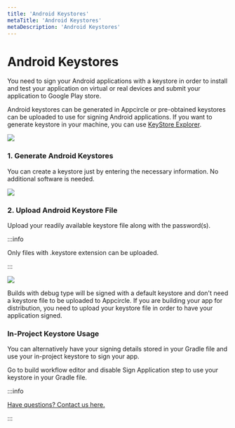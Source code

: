 ```yaml
---
title: 'Android Keystores'
metaTitle: 'Android Keystores'
metaDescription: 'Android Keystores'
---
```


# Android Keystores

You need to sign your Android applications with a keystore in order to install and test your application on virtual or real devices and submit your application to Google Play store.

Android keystores can be generated in Appcircle or pre-obtained keystores can be uploaded to use for signing Android applications. If you want to generate keystore in your machine, you can use [KeyStore Explorer](https://keystore-explorer.org).

![](https://cdn.appcircle.io/docs/assets/02-04-Android-Keystores.jpg)

### 1. Generate Android Keystores

You can create a keystore just by entering the necessary information. No additional software is needed.

![](https://cdn.appcircle.io/docs/assets/02-05-Generate-Android-Keystores.jpg)

### 2. Upload Android Keystore File

Upload your readily available keystore file along with the password(s).

:::info

Only files with .keystore extension can be uploaded.

:::

![](https://cdn.appcircle.io/docs/assets/02-06-Upload-Android-Keystores.jpg)

Builds with debug type will be signed with a default keystore and don't need a keystore file to be uploaded to Appcircle. If you are building your app for distribution, you need to upload your keystore file in order to have your application signed.

### In-Project Keystore Usage

You can alternatively have your signing details stored in your Gradle file and use your in-project keystore to sign your app.&#x20;

Go to build workflow editor and disable Sign Application step to use your keystore in your Gradle file.

:::info

[Have questions? Contact us here.](https://appcircle.io/support/)

:::
